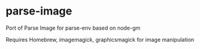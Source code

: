 parse-image
===========

Port of Parse Image for parse-env based on node-gm

Requires Homebrew, imagemagick, graphicsmagick for image manipulation
